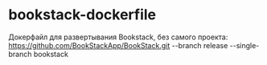 # bookstack-dockerfile

Докерфайл для развертывания Bookstack, без самого проекта: https://github.com/BookStackApp/BookStack.git --branch release --single-branch bookstack
